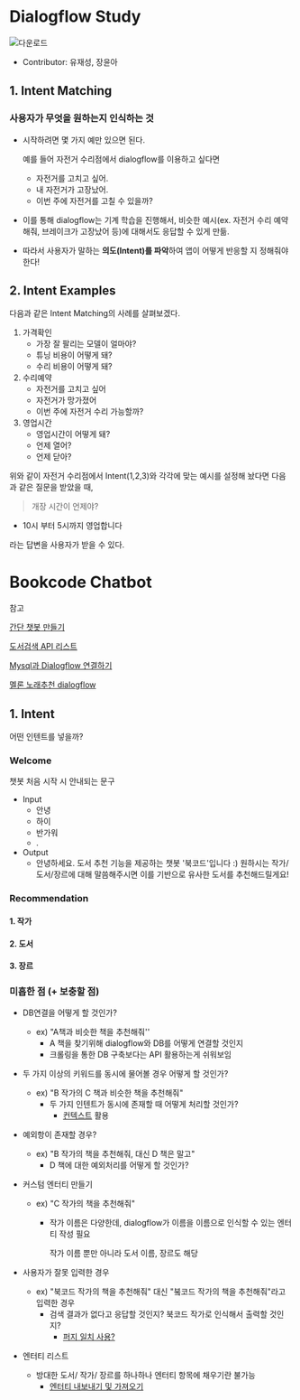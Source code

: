 # Dialogflow Study

![다운로드](https://user-images.githubusercontent.com/68543150/114038996-52c7d180-98bd-11eb-8794-ef977d70e1c1.png)

- Contributor: 유재성, 장윤아

## 1. Intent Matching

### **사용자가 무엇을 원하는지 인식하는 것**

- 시작하려면 몇 가지 예만 있으면 된다.

  예를 들어 자전거 수리점에서 dialogflow를 이용하고 싶다면

  - 자전거를 고치고 싶어.
  - 내 자전거가 고장났어.
  - 이번 주에 자전거를 고칠 수 있을까?

- 이를 통해 dialogflow는 기계 학습을 진행해서, 비슷한  예시(ex. 자전거 수리 예약해줘, 브레이크가 고장났어 등)에 대해서도 응답할 수 있게 만듦.

- 따라서 사용자가 말하는 **의도(Intent)를 파악**하여 앱이 어떻게 반응할 지 정해줘야 한다!

## 2. Intent Examples

다음과 같은 Intent Matching의 사례를 살펴보겠다.

1. 가격확인
   - 가장 잘 팔리는 모델이 얼마야?
   - 튜닝 비용이 어떻게 돼?
   - 수리 비용이 어떻게 돼?
2. 수리예약
   - 자전거를 고치고 싶어
   - 자전거가 망가졌어
   - 이번 주에 자전거 수리 가능할까?
3. 영업시간
   - 영업시간이 어떻게 돼?
   - 언제 열어?
   - 언제 닫아?

위와 같이 자전거 수리점에서 Intent(1,2,3)와 각각에 맞는 예시를 설정해 놨다면 다음과 같은 질문을 받았을 때,

> 개장 시간이 언제야?

- 10시 부터 5시까지 영업합니다

라는 답변을 사용자가 받을 수 있다.



# Bookcode Chatbot

참고

[간단 챗봇 만들기](https://medium.com/@jwlee98/gcp-dialogflow-%EB%A5%BC-%EC%9D%B4%EC%9A%A9%ED%95%9C-%EA%B0%84%EB%8B%A8-%EC%B1%97%EB%B4%87-%EB%A7%8C%EB%93%A4%EA%B8%B0-514ea25e4961)

[도서검색 API 리스트](https://steemit.com/kr/@anpigon/open-api)

[Mysql과 Dialogflow 연결하기](https://www.youtube.com/watch?v=v7k5vckSzNo)

[멜론 노래추천 dialogflow](http://www.kwangsiklee.com/2018/01/%EA%B5%AC%EA%B8%80-ai-%ED%94%8C%EB%9E%AB%ED%8F%BC-dialogflow-%EB%88%88%EC%9C%BC%EB%A1%9C-%EB%94%B0%EB%9D%BC%ED%95%98%EB%A9%B0-%EB%B0%B0%EC%9A%B0%EA%B8%B0/)

## 1. Intent

어떤 인텐트를 넣을까?

### Welcome

챗봇 처음 시작 시 안내되는 문구

- Input
  - 안녕
  - 하이
  - 반가워
  - .
- Output
  - 안녕하세요. 도서 추천 기능을 제공하는 챗봇 '북코드'입니다 :) 원하시는 작가/도서/장르에 대해 말씀해주시면 이를 기반으로 유사한 도서를 추천해드릴게요! 

### Recommendation

#### 1. 작가

#### 2. 도서

#### 3. 장르

### 미흡한 점 (+ 보충할 점)

- DB연결을 어떻게 할 것인가?
  - ex) "A책과 비슷한 책을 추천해줘''
    - A 책을 찾기위해 dialogflow와 DB를 어떻게 연결할 것인지
    - 크롤링을 통한 DB 구축보다는 API 활용하는게 쉬워보임
- 두 가지 이상의 키워드를 동시에 물어볼 경우 어떻게 할 것인가?
  - ex) "B 작가의 C 책과 비슷한 책을 추천해줘"
    - 두 가지 인텐트가 동시에 존재할 때 어떻게 처리할 것인가?
      - [컨텍스트](https://cloud.google.com/dialogflow/es/docs/contexts-input-output) 활용
- 예외항이 존재할 경우?
  - ex) "B 작가의 책을 추천해줘, 대신 D 책은 말고"
    - D 책에 대한 예외처리를 어떻게 할 것인가?

- 커스텀 엔터티 만들기

  - ex) "C 작가의 책을 추천해줘"

    - 작가 이름은 다양한데, dialogflow가 이름을 이름으로 인식할 수 있는 엔터티 작성 필요

      작가 이름 뿐만 아니라 도서 이름, 장르도 해당

- 사용자가 잘못 입력한 경우
  - ex) "북코드 작가의 책을 추천해줘" 대신 "붘코드 작가의 책을 추천해줘"라고 입력한 경우
    - 검색 결과가 없다고 응답할 것인지? 북코드 작가로 인식해서 출력할 것인지?
      - [퍼지 일치 사용?](https://cloud.google.com/dialogflow/es/docs/entities-fuzzy)
- 엔터티 리스트
  - 방대한 도서/ 작가/ 장르를 하나하나 엔터티 항목에 채우기란 불가능
    - [엔터티 내보내기 및 가져오기](https://cloud.google.com/dialogflow/es/docs/entities-export) 